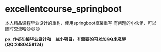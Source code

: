 # excellentcourse_springboot
本人精品课程毕业设计的重构，使用springboot框架重写
有问题的小伙伴，可以随时交流哈😄😄😄
  
  **ps: 作者在接毕业设计和一些小项目，有需要的可以加QQ来私聊(QQ:2480458124)**
